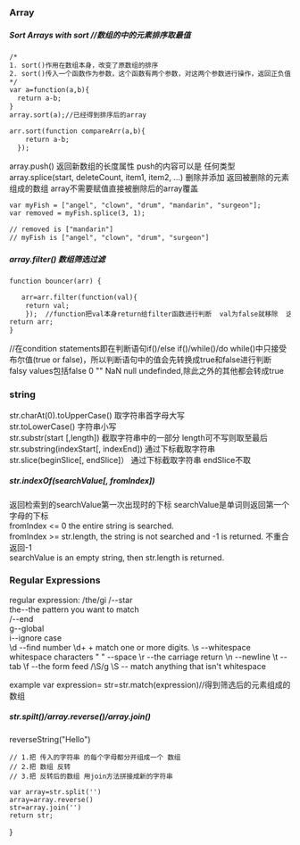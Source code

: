 ###  Array 

##### Sort Arrays with sort //数组的中的元素排序取最值

```html
/*
1. sort()作用在数组本身，改变了原数组的排序
2. sort()传入一个函数作为参数，这个函数有两个参数，对这两个参数进行操作，返回正负值和0三种情况，确定排序顺序
*/
var a=function(a,b){
  return a-b;
}
array.sort(a);//已经得到排序后的array 

arr.sort(function compareArr(a,b){ 
    return a-b;
  });
```

array.push()  返回新数组的长度属性   push的内容可以是 任何类型
array.splice(start, deleteCount, item1, item2, ...)  删除并添加 返回被删除的元素组成的数组  array不需要赋值直接被删除后的array覆盖
```html
var myFish = ["angel", "clown", "drum", "mandarin", "surgeon"];
var removed = myFish.splice(3, 1);

// removed is ["mandarin"]
// myFish is ["angel", "clown", "drum", "surgeon"]
```


##### array.filter()  数组筛选过滤
```html
function bouncer(arr) {

   arr=arr.filter(function(val){ 
    return val;
    });  //function把val本身return给filter函数进行判断  val为false就移除  这里filter函数本身就可以执行判断语句
return arr;
}
```
//在condition statements即在判断语句if()/else if()/while()/do while()中只接受布尔值(true or false)，所以判断语句中的值会先转换成true和false进行判断 falsy values包括false 0 "" NaN null undefinded,除此之外的其他都会转成true

 


###   string
str.charAt(0).toUpperCase()  取字符串首字母大写  
str.toLowerCase()  字符串小写  
str.substr(start [,length]) 截取字符串中的一部分 length可不写则取至最后 
str.substring(indexStart[, indexEnd]) 通过下标截取字符串
str.slice(beginSlice[, endSlice]） 通过下标截取字符串 endSlice不取

#####  str.indexOf(searchValue[, fromIndex])        
 返回检索到的searchValue第一次出现时的下标 searchValue是单词则返回第一个字母的下标    
fromIndex <= 0 the entire string is searched.  
fromIndex >= str.length, the string is not searched and -1 is returned.                                        不重合返回-1  
searchValue is an empty string, then str.length is returned.

###  Regular Expressions
 regular expression: /the/gi   /--star  
                              the--the pattern you want to match  
                              /--end   
                              g--global  
                              i--ignore case  
\d  --find number  \d+   +  match one or more digits.
\s  --whitespace   whitespace characters 
                                          " " --space
                                          \r --the carriage return 
                                          \n --newline 
                                          \t --tab
                                          \f --the form feed
 /\S/g   \S -- match anything that isn't whitespace

 example  var expression=
          str=str.match(expression)//得到筛选后的元素组成的数组


##### str.spilt()/array.reverse()/array.join()
reverseString("Hello")
  
    // 1.把 传入的字符串 的每个字母都分开组成一个 数组
    // 2.把 数组 反转
    // 3.把 反转后的数组 用join方法拼接成新的字符串

    var array=str.split('')
    array=array.reverse()
    str=array.join('')
    return str;
}



